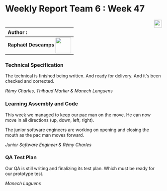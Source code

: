 # Weekly Report Team 6 : Week 47 

[<img src="https://www.presse-citron.net/app/uploads/2020/06/linkedin-logo.jpg"  width="25px" align=right>](https://www.linkedin.com/in/rapha%C3%ABl-descamps-201112293)


| Author :        |
| :-------------- |
| **Raphaël Descamps** <img src="https://ca.slack-edge.com/T019N8PRR7W-U05TNB290FJ-abc72bbf0d47-512" width="50px" align=center> 

### Technical Specification 

The technical is finished being written. And ready for delivery. And it's been checked and corrected. 

*Rémy Charles, Thibaud Marlier & Manech Lenguens*

### Learning Assembly and Code 

This week we managed to keep our pac man on the move. He can now move in all directions (up, down, left, right). 

The junior software engineers are working on opening and closing the mouth as the pac man moves forward. 

*Junior Software Engineer & Rémy Charles* 

### QA Test Plan

Our QA is still writing and finalizing its test plan. Which must be ready for our prototype test. 

*Manech Laguens* 

### 